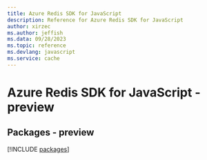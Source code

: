 ```yaml
---
title: Azure Redis SDK for JavaScript
description: Reference for Azure Redis SDK for JavaScript
author: xirzec
ms.author: jeffish
ms.data: 09/28/2023
ms.topic: reference
ms.devlang: javascript
ms.service: cache
---
```

# Azure Redis SDK for JavaScript - preview
## Packages - preview
[!INCLUDE [packages](redis-index.md)]